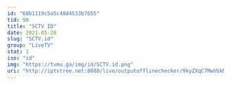 ```yaml
---
id: "60b1119c5a5c48d4533b7655"
tid: 98
title: "SCTV ID"
date: 2021-05-28
slug: "SCTV.id"
group: "LiveTV"
stat: 1
iso: "id"
img: "https://tvmu.ga/img/id/SCTV.id.png"
uri: "http://iptvtree.net:8080/live/outputofflinechecker/9kyZXqC7MwVbkMnJmf/162141.m3u8"
---
```

